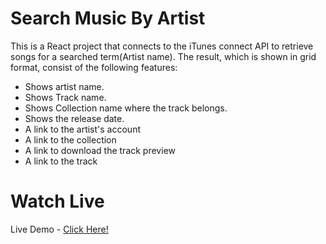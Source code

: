 # Search Music By Artist

This is a React project that connects to the iTunes connect API to retrieve songs for a searched term(Artist name). The result, which is shown in grid format, consist of the following features:
* Shows artist name.
* Shows Track name.
* Shows Collection name where the track belongs.
* Shows the release date.
* A link to the artist's account
*  A link to the collection
* A link to download the track preview
* A link to the track

# Watch Live
Live Demo - [Click Here!](https://searchartist.herokuapp.com/)
